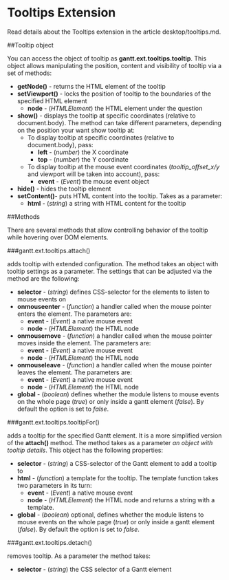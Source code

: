 Tooltips Extension
======================

Read details about the Tooltips extension in the article desktop/tooltips.md.

##Tooltip object

You can access the object of tooltip as **gantt.ext.tooltips.tooltip**. This object allows manipulating the position, content and visibility of tooltip via a set of methods:

- **getNode()** - returns the HTML element of the tooltip  
- **setViewport()** - locks the position of tooltip to the boundaries of the specified HTML element
	- **node** - (*HTMLElement*) the HTML element under the question
- **show()** - displays the tooltip at specific coordinates (relative to document.body). The method can take different parameters, depending on the position your want show tooltip at:
	- To display tooltip at specific coordinates (relative to document.body), pass: 
    	- **left** - (*number*) the X coordinate
    	- **top** - (*number*) the Y coordinate 
	- To display tooltip at the mouse event coordinates (*tooltip_offset_x/y* and viewport will be taken into account), pass:
		- **event** - (*Event*) the mouse event object  
- **hide()** - hides the tooltip element
- **setContent()**- puts HTML content into the tooltip. Takes as a parameter:
	- **html** - (*string*) a string with HTML content for the tooltip

##Methods

There are several methods that allow controlling behavior of the tooltip while hovering over DOM elements.

###gantt.ext.tooltips.attach()

adds tooltip with extended configuration. The method takes an object with tooltip settings as a parameter. The settings that can be adjusted via the method are the following:

- **selector** - (*string*) defines CSS-selector for the elements to listen to mouse events on
- **onmouseenter** - (*function*) a handler called when the mouse pointer enters the element. The parameters are:
 	- **event** - (*Event*) a native mouse event
    - **node** -  (*HTMLElement*) the HTML node
- **onmousemove** - (*function*) a handler called when the mouse pointer moves inside the element. The parameters are:
    - **event** - (*Event*) a native mouse event
    - **node** -  (*HTMLElement*) the HTML node
- **onmouseleave** - (*function*) a handler called when the mouse pointer leaves the element. The parameters are:	
	- **event** - (*Event*) a native mouse event
    - **node** -  (*HTMLElement*) the HTML node
- **global** - (*boolean*) defines whether the module listens to mouse events on the whole page (*true*) or only inside a gantt element (*false*). By default the option is set to *false*.

###gantt.ext.tooltips.tooltipFor()

adds a tooltip for the specified Gantt element. It is a more simplified version of the **attach()** method. The method takes as a parameter *an object with tooltip details*. This object has the following properties:

- **selector** - (*string*) a CSS-selector of the Gantt element to add a tooltip to
- **html** - (*function*) a template for the tooltip. The template function takes two parameters in its turn:
	- **event** - (*Event*) a native mouse event
    - **node** -  (*HTMLElement*) the HTML node
	and returns a string with a template.
- **global** - (*boolean*) optional, defines whether the module listens to mouse events on the whole page (*true*) or only inside a gantt element (*false*). By default the option is set to *false*. 

###gantt.ext.tooltips.detach()

removes tooltip. As a parameter the method takes:

- **selector** - (*string*) the CSS selector of a Gantt element